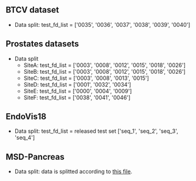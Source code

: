 ## BTCV dataset
* Data split: test_fd_list = ['0035', '0036', '0037', '0038', '0039', '0040']

## Prostates datasets
* Data split
  * SiteA: test_fd_list = ['0003', '0008', '0012', '0015', '0018', '0026']
  * SiteB: test_fd_list = ['0003', '0008', '0012', '0015', '0018', '0026']
  * SiteC: test_fd_list = ['0003', '0008', '0013', '0015']
  * SiteD: test_fd_list = ['0001', '0032', '0034']
  * SiteE: test_fd_list = ['0000', '0004', '0009']
  * SiteF: test_fd_list = ['0038', '0041', '0046']

## EndoVis18
* Data split: test_fd_list = released test set ['seq_1', 'seq_2', 'seq_3', 'seq_4']

## MSD-Pancreas
* Data split: data is splitted according to [this file](https://github.com/cchen-cc/MA-SAM/blob/main/preprocessing/split_pancreas.pkl). 
